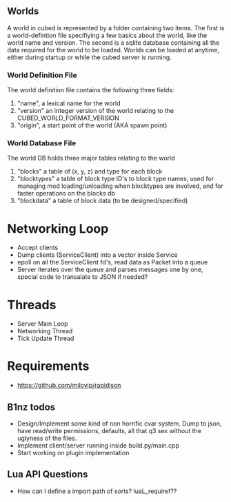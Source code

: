 

## Worlds
A world in cubed is represented by a folder containing two items. The first is a world-defintion file specifiying a few basics about the world, like the world name and version. The second is a sqlite database containing all the data required for the world to be loaded. Worlds can be loaded at anytime, either during startup or while the cubed server is running.

### World Definition File
The world definition file contains the following three fields:

1. "name", a lexical name for the world
2. "version" an integer version of the world relating to the CUBED_WORLD_FORMAT_VERSION
3. "origin", a start point of the world (AKA spawn point)


### World Database File
The world DB holds three major tables relating to the world

1. "blocks" a table of (x, y, z) and type for each block
2. "blocktypes" a table of block type ID's to block type names, used for managing mod loading/unloading when blocktypes are involved, and for faster operations on the blocks db
3. "blockdata" a table of block data (to be designed/specified)


# Networking Loop
- Accept clients
- Dump clients (ServiceClient) into a vector inside Service
- epoll on all the ServiceClient fd's, read data as Packet into a queue
- Server iterates over the queue and parses messages one by one, special code to transalate to JSON if needed?

# Threads
- Server Main Loop
- Networking Thread
- Tick Update Thread


# Requirements
- https://github.com/miloyip/rapidjson



## B1nz todos
- Design/Implement some kind of non horrific cvar system. Dump to json, have read/write permissions, defaults, all that q3 sex without the uglyness of the files.
- Implement client/server running inside build.py/main.cpp
- Start working on plugin implementation

## Lua API Questions
- How can I define a import path of sorts? luaL_requiref??